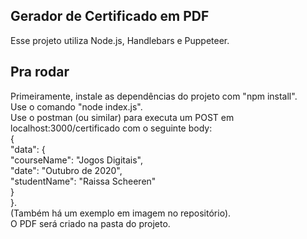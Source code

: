 ## Gerador de Certificado em PDF

Esse projeto utiliza Node.js, Handlebars e Puppeteer.

## Pra rodar

Primeiramente, instale as dependências do projeto com "npm install".  
Use o comando "node index.js".  
Use o postman (ou similar) para executa um POST em localhost:3000/certificado com o seguinte body:  
{  
"data": {  
"courseName": "Jogos Digitais",  
"date": "Outubro de 2020",  
"studentName": "Raissa Scheeren"  
}  
}.  
(Também há um exemplo em imagem no repositório).  
O PDF será criado na pasta do projeto.
